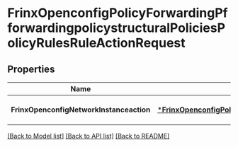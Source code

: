 # FrinxOpenconfigPolicyForwardingPfforwardingpolicystructuralPoliciesPolicyRulesRuleActionRequest

## Properties
Name | Type | Description | Notes
------------ | ------------- | ------------- | -------------
**FrinxOpenconfigNetworkInstanceaction** | [***FrinxOpenconfigPolicyForwardingPfforwardingpolicystructuralPoliciesPolicyRulesRuleAction**](frinx.openconfig.policy.forwarding.pfforwardingpolicystructural.policies.policy.rules.rule.Action.md) |  | [optional] [default to null]

[[Back to Model list]](../README.md#documentation-for-models) [[Back to API list]](../README.md#documentation-for-api-endpoints) [[Back to README]](../README.md)


